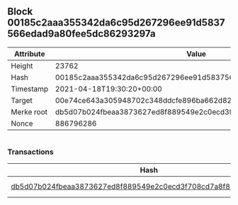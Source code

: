 ## Block 00185c2aaa355342da6c95d267296ee91d5837566edad9a80fee5dc86293297a

Attribute | Value
--- | ---
Height | 23762
Hash | 00185c2aaa355342da6c95d267296ee91d5837566edad9a80fee5dc86293297a
Timestamp | 2021-04-18T19:30:20+00:00
Target | 00e74ce643a305948702c348ddcfe896ba662d82c1a228faf4ad12250f07334e
Merke root | db5d07b024fbeaa3873627ed8f889549e2c0ecd3f708cd7a8f82c6cca98a3718
Nonce | 886796286

```

```

### Transactions

Hash | Amount
--- | ---
[db5d07b024fbeaa3873627ed8f889549e2c0ecd3f708cd7a8f82c6cca98a3718](db5d07b024fbeaa3873627ed8f889549e2c0ecd3f708cd7a8f82c6cca98a3718.md) | 10.00000000 SKEPTI 
